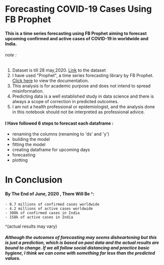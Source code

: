 # Forecasting COVID-19 Cases Using FB Prophet

#### This is a time series forecasting using FB Prophet aiming to forecast upcoming confirmed and active cases of COVID-19 in worldwide and India.
 
###### note :  
1. Dataset is till 28 may,2020. [Link](https://www.kaggle.com/sudalairajkumar/novel-corona-virus-2019-dataset/ "kaggle.com") to the dataset
2. I have used "Prophet", a time series forecasting library by FB Prophet. [Click here](https://facebook.github.io/prophet/docs/quick_start.html "FB Prophet") to view the documentation.
3. This analysis is for academic purpose and does not intend to spread misinformation. 
4. Predicting data is a well established study in data science and there is always a scope of correction in predicted outcomes.
5. I am not a health professional or epidemiologist, and the analysis done in this notebook should not be interpreted as professional advice. 


#### I Have followed 6 steps to forecast each dataframe :
-  renaming the columns (renaming to 'ds' and 'y')
- building the model
- fitting the model
- creating dataframe for upcoming days
- forecasting
- plotting 

# In Conclusion 
#### By The End of June, 2020 , There Will Be ^:
    - 8.7 millions of confirmed cases worldwide
    - 4.2 millions of active cases worldwide
    - 308k of confirmed cases in India
    - 158k of active cases in India
    
  ^(actual results may vary)
  
##### Although the outcomes of forecasting may seems disheartening but this is just a prediction, which is based on past data and the actual results are bound to change. If we all follow social distancing and practice basic hygiene, I think we can come with something  far less than the predicted values. 
